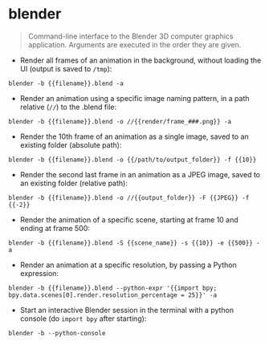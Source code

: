 # blender

> Command-line interface to the Blender 3D computer graphics application.
> Arguments are executed in the order they are given.

- Render all frames of an animation in the background, without loading the UI (output is saved to `/tmp`):

`blender -b {{filename}}.blend -a`

- Render an animation using a specific image naming pattern, in a path relative (`//`) to the .blend file:

`blender -b {{filename}}.blend -o //{{render/frame_###.png}} -a`

- Render the 10th frame of an animation as a single image, saved to an existing folder (absolute path):

`blender -b {{filename}}.blend -o {{/path/to/output_folder}} -f {{10}}`

- Render the second last frame in an animation as a JPEG image, saved to an existing folder (relative path):

`blender -b {{filename}}.blend -o //{{output_folder}} -F {{JPEG}} -f {{-2}}`

- Render the animation of a specific scene, starting at frame 10 and ending at frame 500:

`blender -b {{filename}}.blend -S {{scene_name}} -s {{10}} -e {{500}} -a`

- Render an animation at a specific resolution, by passing a Python expression:

`blender -b {{filename}}.blend --python-expr '{{import bpy; bpy.data.scenes[0].render.resolution_percentage = 25}}' -a`

- Start an interactive Blender session in the terminal with a python console (do `import bpy` after starting):

`blender -b --python-console`
